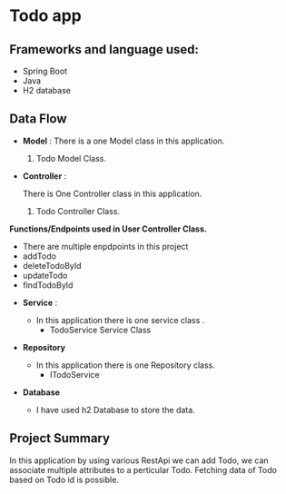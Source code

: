# Todo app
## Frameworks and language used:
-  Spring Boot
-  Java
-  H2 database
## Data Flow


* **Model** :
  There is a one Model class in this application.
    1. Todo Model Class.


* **Controller** :

  There is One Controller class in this application.

    1. Todo Controller Class.



**Functions/Endpoints used in User Controller Class.**
- There are multiple enpdpoints in this project
- addTodo
- deleteTodoById
- updateTodo
- findTodoById


* **Service** :

    * In this application there is one service class .
        * TodoService Service Class


* **Repository**

    * In this application there is one Repository class.
        * ITodoService


* **Database**

    * I have used h2 Database to store the data.

## Project Summary

In this application by using various RestApi we can add Todo, we can associate multiple
attributes to a perticular Todo.
Fetching data of Todo based on Todo id is possible.






  













  